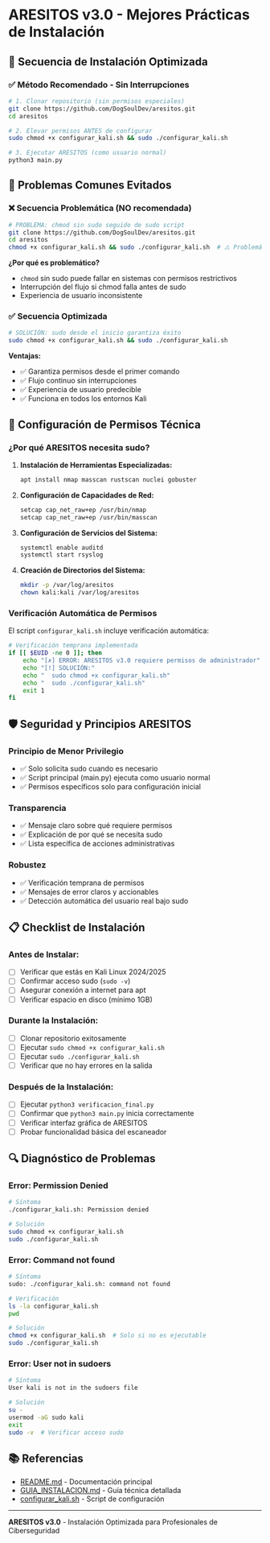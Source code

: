 # ARESITOS v3.0 - Mejores Prácticas de Instalación

## 🎯 **Secuencia de Instalación Optimizada**

### ✅ **Método Recomendado - Sin Interrupciones**
```bash
# 1. Clonar repositorio (sin permisos especiales)
git clone https://github.com/DogSoulDev/aresitos.git
cd aresitos

# 2. Elevar permisos ANTES de configurar
sudo chmod +x configurar_kali.sh && sudo ./configurar_kali.sh

# 3. Ejecutar ARESITOS (como usuario normal)
python3 main.py
```

## 🚨 **Problemas Comunes Evitados**

### ❌ **Secuencia Problemática (NO recomendada)**
```bash
# PROBLEMA: chmod sin sudo seguido de sudo script
git clone https://github.com/DogSoulDev/aresitos.git
cd aresitos
chmod +x configurar_kali.sh && sudo ./configurar_kali.sh  # ⚠️ Problemático
```

**¿Por qué es problemático?**
- `chmod` sin sudo puede fallar en sistemas con permisos restrictivos
- Interrupción del flujo si chmod falla antes de sudo
- Experiencia de usuario inconsistente

### ✅ **Secuencia Optimizada**
```bash
# SOLUCIÓN: sudo desde el inicio garantiza éxito
sudo chmod +x configurar_kali.sh && sudo ./configurar_kali.sh
```

**Ventajas:**
- ✅ Garantiza permisos desde el primer comando
- ✅ Flujo continuo sin interrupciones
- ✅ Experiencia de usuario predecible
- ✅ Funciona en todos los entornos Kali

## 🔧 **Configuración de Permisos Técnica**

### **¿Por qué ARESITOS necesita sudo?**

1. **Instalación de Herramientas Especializadas:**
   ```bash
   apt install nmap masscan rustscan nuclei gobuster
   ```

2. **Configuración de Capacidades de Red:**
   ```bash
   setcap cap_net_raw+ep /usr/bin/nmap
   setcap cap_net_raw+ep /usr/bin/masscan
   ```

3. **Configuración de Servicios del Sistema:**
   ```bash
   systemctl enable auditd
   systemctl start rsyslog
   ```

4. **Creación de Directorios del Sistema:**
   ```bash
   mkdir -p /var/log/aresitos
   chown kali:kali /var/log/aresitos
   ```

### **Verificación Automática de Permisos**

El script `configurar_kali.sh` incluye verificación automática:

```bash
# Verificación temprana implementada
if [[ $EUID -ne 0 ]]; then
    echo "[✗] ERROR: ARESITOS v3.0 requiere permisos de administrador"
    echo "[!] SOLUCIÓN:"
    echo "  sudo chmod +x configurar_kali.sh"
    echo "  sudo ./configurar_kali.sh"
    exit 1
fi
```

## 🛡️ **Seguridad y Principios ARESITOS**

### **Principio de Menor Privilegio**
- ✅ Solo solicita sudo cuando es necesario
- ✅ Script principal (main.py) ejecuta como usuario normal
- ✅ Permisos específicos solo para configuración inicial

### **Transparencia**
- ✅ Mensaje claro sobre qué requiere permisos
- ✅ Explicación de por qué se necesita sudo
- ✅ Lista específica de acciones administrativas

### **Robustez**
- ✅ Verificación temprana de permisos
- ✅ Mensajes de error claros y accionables
- ✅ Detección automática del usuario real bajo sudo

## 📋 **Checklist de Instalación**

### Antes de Instalar:
- [ ] Verificar que estás en Kali Linux 2024/2025
- [ ] Confirmar acceso sudo (`sudo -v`)
- [ ] Asegurar conexión a internet para apt
- [ ] Verificar espacio en disco (mínimo 1GB)

### Durante la Instalación:
- [ ] Clonar repositorio exitosamente
- [ ] Ejecutar `sudo chmod +x configurar_kali.sh`
- [ ] Ejecutar `sudo ./configurar_kali.sh`
- [ ] Verificar que no hay errores en la salida

### Después de la Instalación:
- [ ] Ejecutar `python3 verificacion_final.py`
- [ ] Confirmar que `python3 main.py` inicia correctamente
- [ ] Verificar interfaz gráfica de ARESITOS
- [ ] Probar funcionalidad básica del escaneador

## 🔍 **Diagnóstico de Problemas**

### **Error: Permission Denied**
```bash
# Síntoma
./configurar_kali.sh: Permission denied

# Solución
sudo chmod +x configurar_kali.sh
sudo ./configurar_kali.sh
```

### **Error: Command not found**
```bash
# Síntoma
sudo: ./configurar_kali.sh: command not found

# Verificación
ls -la configurar_kali.sh
pwd

# Solución
chmod +x configurar_kali.sh  # Solo si no es ejecutable
sudo ./configurar_kali.sh
```

### **Error: User not in sudoers**
```bash
# Síntoma
User kali is not in the sudoers file

# Solución
su -
usermod -aG sudo kali
exit
sudo -v  # Verificar acceso sudo
```

## 📚 **Referencias**

- [README.md](../README.md) - Documentación principal
- [GUIA_INSTALACION.md](GUIA_INSTALACION.md) - Guía técnica detallada
- [configurar_kali.sh](../configurar_kali.sh) - Script de configuración

---

**ARESITOS v3.0** - Instalación Optimizada para Profesionales de Ciberseguridad
